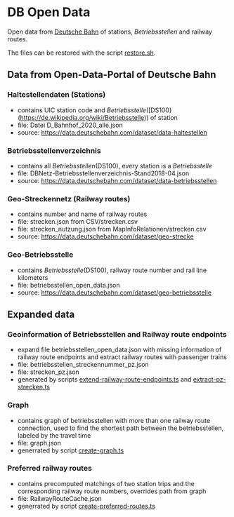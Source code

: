 # DB Open Data

Open data from [Deutsche Bahn](https://data.deutschebahn.com/) of stations, *Betriebsstellen* and  railway routes.

The files can be restored with the script [restore.sh](../scripts/restore.sh).

## Data from Open-Data-Portal of Deutsche Bahn

### Haltestellendaten (Stations)

* contains UIC station code and *Betriebsstelle*([DS100}(https://de.wikipedia.org/wiki/Betriebsstelle)) of station
* file: Datei D_Bahnhof_2020_alle.json
* source: https://data.deutschebahn.com/dataset/data-haltestellen

### Betriebsstellenverzeichnis

* contains all *Betriebsstellen*(DS100), every station is a *Betriebsstelle*
* file: DBNetz-Betriebsstellenverzeichnis-Stand2018-04.json
* source: https://data.deutschebahn.com/dataset/data-betriebsstellen

### Geo-Streckennetz (Railway routes)

* contains number and name of railway routes
* file: strecken.json from CSV/strecken.csv
* file: strecken_nutzung.json from MapInfoRelationen/strecken.csv
* source: https://data.deutschebahn.com/dataset/geo-strecke

### Geo-Betriebsstelle

* contains *Betriebsstelle*(DS100), railway route number and rail line kilometers
* file: betriebsstellen_open_data.json
* source: https://data.deutschebahn.com/dataset/geo-betriebsstelle

## Expanded data

### Geoinformation of Betriebsstellen and Railway route endpoints

* expand file betriebsstellen_open_data.json with missing information of railway route endpoints and extract railway routes with passenger trains
* file: betriebsstellen_streckennummer_pz.json
* file: strecken_pz.json
* generated by scripts [extend-railway-route-endpoints.ts](../scripts/extend-railway-route-endpoints.ts) and [extract-pz-strecken.ts](../scripts/extract-pz-strecken.ts)

### Graph

* contains graph of betriebsstellen with more than one railway route connection, used to find the shortest path between the betriebsstellen, labeled by the travel time  
* file: graph.json
* generrated by script [create-graph.ts](../scripts/create-graph.ts)

### Preferred railway routes

* contains precomputed matchings of two station trips and the corresponding railway route numbers, overrides path from graph
* file: RailwayRouteCache.json
* generrated by script [create-preferred-routes.ts](../scripts/preferredroutes.ts)
